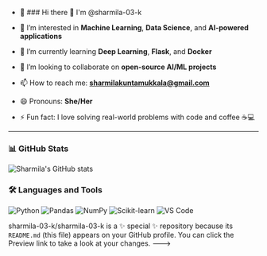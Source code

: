 - 👋 ### Hi there 👋 I'm @sharmila-03-k

- 👀 I’m interested in **Machine Learning**, **Data Science**, and **AI-powered applications**
- 🌱 I’m currently learning **Deep Learning**, **Flask**, and **Docker**
- 💞️ I’m looking to collaborate on **open-source AI/ML projects**
- 📫 How to reach me: **sharmilakuntamukkala@gmail.com** 
- 😄 Pronouns: **She/Her**
- ⚡ Fun fact: I love solving real-world problems with code and coffee ☕💻

---

### 📊 GitHub Stats

![Sharmila's GitHub stats](https://github-readme-stats.vercel.app/api?username=sharmila-03-k&show_icons=true&theme=radical)

### 🛠️ Languages and Tools

![Python](https://img.shields.io/badge/Python-3670A0?style=for-the-badge&logo=python&logoColor=ffdd54)
![Pandas](https://img.shields.io/badge/Pandas-150458?style=for-the-badge&logo=pandas&logoColor=white)
![NumPy](https://img.shields.io/badge/Numpy-013243?style=for-the-badge&logo=numpy&logoColor=white)
![Scikit-learn](https://img.shields.io/badge/scikit--learn-F7931E?style=for-the-badge&logo=scikit-learn&logoColor=white)
![VS Code](https://img.shields.io/badge/VS%20Code-007ACC?style=for-the-badge&logo=visual-studio-code&logoColor=white)

sharmila-03-k/sharmila-03-k is a ✨ special ✨ repository because its `README.md` (this file) appears on your GitHub profile.
You can click the Preview link to take a look at your changes.
--->
